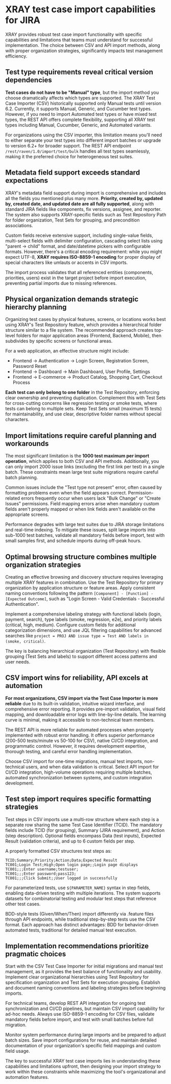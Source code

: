 # XRAY test case import capabilities for JIRA

XRAY provides robust test case import functionality with specific capabilities and limitations that teams must understand for successful implementation. The choice between CSV and API import methods, along with proper organization strategies, significantly impacts test management efficiency.

## Test type requirements reveal critical version dependencies

**Test cases do not have to be "Manual" type**, but the import method you choose dramatically affects which types are supported. The XRAY Test Case Importer (CSV) historically supported only Manual tests until version 6.2. Currently, it supports Manual, Generic, and Cucumber test types. However, if you need to import Automated test types or have mixed test types, the REST API offers complete flexibility, supporting all XRAY test types including Manual, Cucumber, Generic, and Automated variants.

For organizations using the CSV importer, this limitation means you'll need to either separate your test types into different import batches or upgrade to version 6.2+ for broader support. The REST API endpoint `/rest/raven/1.0/import/test/bulk` handles all test types seamlessly, making it the preferred choice for heterogeneous test suites.

## Metadata field support exceeds standard expectations

XRAY's metadata field support during import is comprehensive and includes all the fields you mentioned plus many more. **Priority, created by, updated by, created date, and updated date are all fully supported**, along with standard JIRA fields like components, fix versions, assignee, and reporter. The system also supports XRAY-specific fields such as Test Repository Path for folder organization, Test Sets for grouping, and precondition associations.

Custom fields receive extensive support, including single-value fields, multi-select fields with delimiter configuration, cascading select lists using "parent -> child" format, and date/datetime pickers with configurable formats. However, there's a critical encoding requirement: while you might expect UTF-8, **XRAY requires ISO-8859-1 encoding** for proper display of special characters like umlauts or accents in CSV imports.

The import process validates that all referenced entities (components, priorities, users) exist in the target project before import execution, preventing partial imports due to missing references.

## Physical organization demands strategic hierarchy planning

Organizing test cases by physical features, screens, or locations works best using XRAY's Test Repository feature, which provides a hierarchical folder structure similar to a file system. The recommended approach creates top-level folders for major application areas (Frontend, Backend, Mobile), then subdivides by specific screens or functional areas.

For a web application, an effective structure might include:
- Frontend → Authentication → Login Screen, Registration Screen, Password Reset
- Frontend → Dashboard → Main Dashboard, User Profile, Settings
- Frontend → E-commerce → Product Catalog, Shopping Cart, Checkout Process

**Each test can only belong to one folder** in the Test Repository, enforcing clear ownership and preventing duplication. Complement this with Test Sets for cross-cutting concerns like regression testing or smoke tests, where tests can belong to multiple sets. Keep Test Sets small (maximum 15 tests) for maintainability, and use clear, descriptive folder names without special characters.

## Import limitations require careful planning and workarounds

The most significant limitation is the **1000 test maximum per import operation**, which applies to both CSV and API methods. Additionally, you can only import 2000 issue links (excluding the first link per test) in a single batch. These constraints mean large test suite migrations require careful batch planning.

Common issues include the "Test type not present" error, often caused by formatting problems even when the field appears correct. Permission-related errors frequently occur when users lack "Bulk Change" or "Create Issues" permissions. Field mapping errors arise when mandatory custom fields aren't properly mapped or when link fields aren't available on the appropriate screens.

Performance degrades with large test suites due to JIRA storage limitations and real-time indexing. To mitigate these issues, split large imports into sub-1000 test batches, validate all mandatory fields before import, test with small samples first, and schedule imports during off-peak hours.

## Optimal browsing structure combines multiple organization strategies

Creating an effective browsing and discovery structure requires leveraging multiple XRAY features in combination. Use the Test Repository for primary organization by application structure or feature areas. Apply consistent naming conventions following the pattern `[Component] - [Function] - [Expected Outcome]`, such as "Login Screen - Valid Credentials - Successful Authentication".

Implement a comprehensive labeling strategy with functional labels (login, payment, search), type labels (smoke, regression, e2e), and priority labels (critical, high, medium). Configure custom fields for additional categorization dimensions, and use JQL filtering capabilities for advanced searches like `project = PROJ AND issue type = Test AND labels in (smoke, critical)`.

The key is balancing hierarchical organization (Test Repository) with flexible grouping (Test Sets and labels) to support different access patterns and user needs.

## CSV import wins for reliability, API excels at automation

**For most organizations, CSV import via the Test Case Importer is more reliable** due to its built-in validation, intuitive wizard interface, and comprehensive error reporting. It provides pre-import validation, visual field mapping, and downloadable error logs with line-by-line details. The learning curve is minimal, making it accessible to non-technical team members.

The REST API is more reliable for automated processes when properly implemented with robust error handling. It offers superior performance (200-500 tests/minute vs 50-100 for CSV), native CI/CD integration, and programmatic control. However, it requires development expertise, thorough testing, and careful error handling implementation.

Choose CSV import for one-time migrations, manual test imports, non-technical users, and when data validation is critical. Select API import for CI/CD integration, high-volume operations requiring multiple batches, automated synchronization between systems, and custom integration development.

## Test step import requires specific formatting strategies

Test steps in CSV imports use a multi-row structure where each step is a separate row sharing the same Test Case Identifier (TCID). The mandatory fields include TCID (for grouping), Summary (JIRA requirement), and Action (step description). Optional fields encompass Data (test inputs), Expected Result (validation criteria), and up to 6 custom fields per step.

A properly formatted CSV structures test steps as:
```
TCID;Summary;Priority;Action;Data;Expected Result
TC001;Login Test;High;Open login page;;Login page displays
TC001;;;Enter username;testuser;
TC001;;;Enter password;pass123;
TC001;;;Click Submit;;User logged in successfully
```

For parameterized tests, use `${PARAMETER_NAME}` syntax in step fields, enabling data-driven testing with multiple iterations. The system supports datasets for combinatorial testing and modular test steps that reference other test cases.

BDD-style tests (Given/When/Then) import differently via .feature files through API endpoints, while traditional step-by-step tests use the CSV format. Each approach has distinct advantages: BDD for behavior-driven automated tests, traditional for detailed manual test execution.

## Implementation recommendations prioritize pragmatic choices

Start with the CSV Test Case Importer for initial migrations and manual test management, as it provides the best balance of functionality and usability. Implement clear organizational hierarchies using Test Repository for specification organization and Test Sets for execution grouping. Establish and document naming conventions and labeling strategies before beginning imports.

For technical teams, develop REST API integration for ongoing test synchronization and CI/CD pipelines, but maintain CSV import capability for ad-hoc needs. Always use ISO-8859-1 encoding for CSV files, validate mandatory fields before import, and test with small batches before full migration.

Monitor system performance during large imports and be prepared to adjust batch sizes. Save import configurations for reuse, and maintain detailed documentation of your organization's specific field mappings and custom field usage.

The key to successful XRAY test case imports lies in understanding these capabilities and limitations upfront, then designing your import strategy to work within these constraints while maximizing the tool's organizational and automation features.